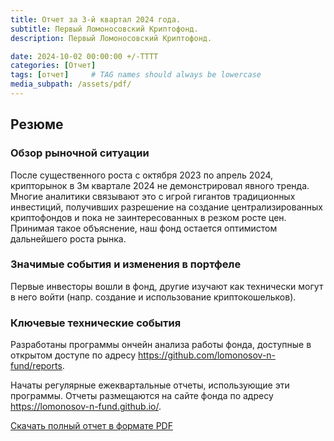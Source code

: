 ```yaml
---
title: Отчет за 3-й квартал 2024 года.
subtitle: Первый Ломоносовский Криптофонд.
description: Первый Ломоносовский Криптофонд.

date: 2024-10-02 00:00:00 +/-TTTT
categories: [Отчет]
tags: [отчет]     # TAG names should always be lowercase
media_subpath: /assets/pdf/
---
```


## Резюме

### Обзор рыночной ситуации

После существенного роста с октября 2023 по апрель 2024, крипторынок в 3м квартале 2024 не демонстрировал явного тренда. Многие аналитики связывают это с игрой гигантов традиционных инвестиций, получивших разрешение на создание централизированных криптофондов и пока не заинтересованных в резком росте цен. Принимая такое объяснение, наш фонд остается оптимистом дальнейшего роста рынка.

### Значимые события и изменения в портфеле

Первые инвесторы вошли в фонд, другие изучают как технически могут в него войти (напр. создание и использование криптокошельков).

### Ключевые технические события

Разработаны программы ончейн анализа работы фонда, доступные в открытом доступе по адресу https://github.com/lomonosov-n-fund/reports.

Начаты регулярные ежеквартальные отчеты, использующие эти программы. Отчеты размещаются на сайте фонда по адресу https://lomonosov-n-fund.github.io/.

[Скачать полный отчет в формате PDF](/assets/pdf/отчет2024к3.pdf)